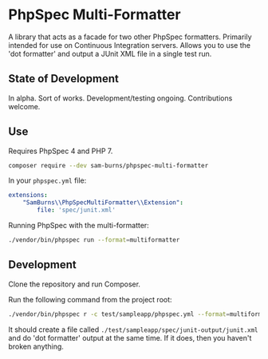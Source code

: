 # PhpSpec Multi-Formatter

A library that acts as a facade for two other PhpSpec formatters.  Primarily intended for use on Continuous Integration
servers.  Allows you to use the 'dot formatter' and output a JUnit XML file in a single test run.

## State of Development

In alpha.  Sort of works.  Development/testing ongoing.  Contributions welcome.

## Use

Requires PhpSpec 4 and PHP 7.

```bash
composer require --dev sam-burns/phpspec-multi-formatter 
```

In your `phpspec.yml` file:

```yaml
extensions:
    "SamBurns\\PhpSpecMultiFormatter\\Extension":
        file: 'spec/junit.xml'
```

Running PhpSpec with the multi-formatter:

```bash
./vendor/bin/phpspec run --format=multiformatter
```

## Development

Clone the repository and run Composer.

Run the following command from the project root:

```bash
./vendor/bin/phpspec r -c test/sampleapp/phpspec.yml --format=multiformatter
```

It should create a file called `./test/sampleapp/spec/junit-output/junit.xml` and do 'dot formatter' output at the same
time.  If it does, then you haven't broken anything.
